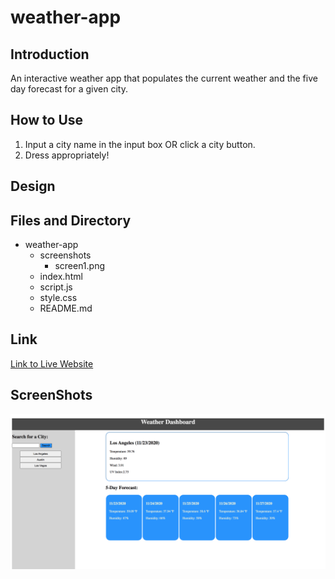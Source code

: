 # weather-app

## Introduction
An interactive weather app that populates the current weather and the five day forecast for a given city. 

## How to Use
1. Input a city name in the input box OR click a city button.
2. Dress appropriately!

## Design


## Files and Directory
* weather-app
    * screenshots
        * screen1.png
    * index.html
    * script.js        
    * style.css
    * README.md


## Link
[Link to Live Website](https://jesusefraingonzalez.github.io/weather-app)

## ScreenShots
![Caption](screenshots/screen1.png)
